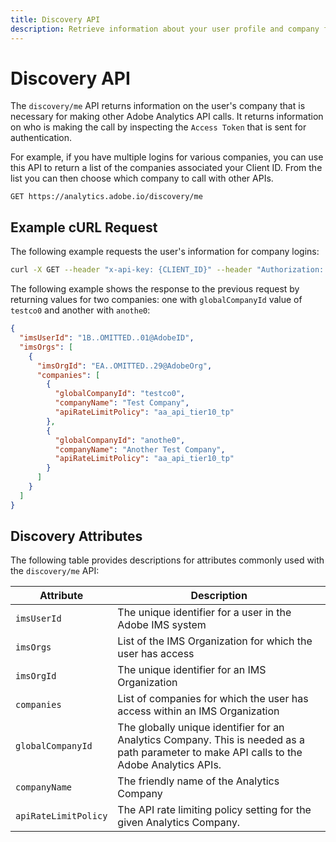 ```yaml
---
title: Discovery API
description: Retrieve information about your user profile and company for use in other API calls.
---
```


# Discovery API

The `discovery/me` API returns information on the user's company that is necessary for making other Adobe Analytics API calls. It returns information on who is making the call by inspecting the `Access Token` that is sent for authentication. 

For example, if you have multiple logins for various companies, you can use this API to return a list of the companies associated your Client ID. From the list you can then choose which company to call with other APIs.

`GET https://analytics.adobe.io/discovery/me`

## Example cURL Request

The following example requests the user's information for company logins:

```sh
curl -X GET --header "x-api-key: {CLIENT_ID}" --header "Authorization: Bearer {ACCESS_TOKEN}" "https://analytics.adobe.io/discovery/me"
```

The following example shows the response to the previous request by returning values for two companies: one with `globalCompanyId` value of `testco0` and another with `anothe0`:

```json
{
  "imsUserId": "1B..OMITTED..01@AdobeID",
  "imsOrgs": [
    {
      "imsOrgId": "EA..OMITTED..29@AdobeOrg",
      "companies": [
        {
          "globalCompanyId": "testco0",
          "companyName": "Test Company",
          "apiRateLimitPolicy": "aa_api_tier10_tp"
        },
        {
          "globalCompanyId": "anothe0",
          "companyName": "Another Test Company",
          "apiRateLimitPolicy": "aa_api_tier10_tp"
        }
      ]
    }
  ]
}
```

## Discovery Attributes

The following table provides descriptions for attributes commonly used with the `discovery/me` API:

| Attribute | Description |
|---|-----|
| `imsUserId` | The unique identifier for a user in the Adobe IMS system |
| `imsOrgs` | List of the IMS Organization for which the user has access |
| `imsOrgId` | The unique identifier for an IMS Organization |
| `companies` | List of companies for which the user has access within an IMS Organization |
| `globalCompanyId` | The globally unique identifier for an Analytics Company. This is needed as a path parameter to make API calls to the Adobe Analytics APIs. |
| `companyName` | The friendly name of the Analytics Company |
| `apiRateLimitPolicy` | The API rate limiting policy setting for the given Analytics Company. |
